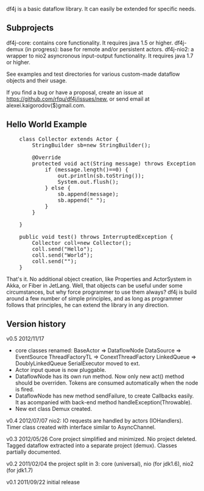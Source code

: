 df4j is a basic dataflow library. It can easily be extended for specific needs.

Subprojects
-----------
df4j-core: contains core functionality. It requires java 1.5 or higher.
df4j-demux (in progress): base for remote and/or persistent actors.
df4j-nio2: a wrapper to nio2 asyncronous input-output functionality. It requires java 1.7 or higher.

See examples and test directories for various custom-made dataflow objects and their usage.

If you find a bug or have a proposal, create an issue at https://github.com/rfqu/df4j/issues/new,
or send email at alexei.kaigorodov($)gmail.com.

Hello World Example
-------------------
<pre>
    class Collector extends Actor<String> {
        StringBuilder sb=new StringBuilder();
        
        @Override
        protected void act(String message) throws Exception {
            if (message.length()==0) {
                out.println(sb.toString());
                System.out.flush();
            } else {
                sb.append(message);
                sb.append(" ");
            }
        }
        
    }

    public void test() throws InterruptedException {
        Collector coll=new Collector();
        coll.send("Hello");
        coll.send("World");
        coll.send("");
    }
</pre>

That's it. No additional object creation, like Properties and ActorSystem in Akka, or Fiber in JetLang.
Well, that objects can be useful under some circumstances, but why force programmer to use them always?
df4j is build around a few number of simple principles, and as long as programmer follows that principles,
he can extend the library in any direction.


Version history
---------------
v0.5 2012/11/17
- core classes renamed:
BaseActor => DataflowNode
DataSource => EventSource
ThreadFactoryTL => ConextThreadFactory
LinkedQueue => DoublyLinkedQueue
SerialExecutor moved to ext.
- Actor input queue is now pluggable.
- DataflowNode has its own run method. Now only new act() method should be overriden.
  Tokens are consumed automatically when the node is fired.
- DataflowNode has new method sendFailure, to create Callbacks easily.
  It as acompanied with back-end method handleException(Throwable).
- New ext class Demux created.

v0.4 2012/07/07 nio2: IO requests are handled by actors (IOHandlers).
Timer class created with interface similar to AsyncChannel. 

v0.3 2012/05/26 Core project simplified and minimized. Nio project deleted.
Tagged dataflow extracted into a separate project (demux). 
Classes partially documented.

v0.2 2011/02/04 the project split in 3: core (universal), nio (for jdk1.6), nio2 (for jdk1.7)

v0.1 2011/09/22 initial release

